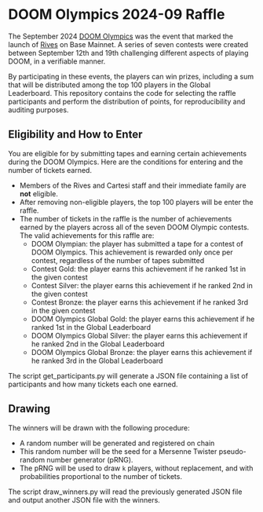 # DOOM Olympics 2024-09 Raffle

The September 2024 [DOOM Olympics](https://rives.io/blog/doom-olympics) was the event that marked the launch of [Rives](https://rives.io) on Base Mainnet. A series of seven contests were created between September 12th and 19th challenging different aspects of playing DOOM, in a verifiable manner.

By participating in these events, the players can win prizes, including a sum that will be distributed among the top 100 players in the Global Leaderboard. This repository contains the code for selecting the raffle participants and perform the distribution of points, for reproducibility and auditing purposes.

## Eligibility and How to Enter

You are eligible for by submitting tapes and earning certain achievements during the DOOM Olympics. Here are the conditions for entering and the number of tickets earned.

- Members of the Rives and Cartesi staff and their immediate family are **not** eligible.
- After removing non-eligible players, the top 100 players will be enter the raffle.
- The number of tickets in the raffle is the number of achievements earned by the players across all of the seven DOOM Olympic contests. The valid achievements for this raffle are:
  - DOOM Olympian: the player has submitted a tape for a contest of DOOM Olympics. This achievement is rewarded only once per contest, regardless of the number of tapes submitted
  - Contest Gold: the player earns this achievement if he ranked 1st in the given contest
  - Contest Silver: the player earns this achievement if he ranked 2nd in the given contest
  - Contest Bronze: the player earns this achievement if he ranked 3rd in the given contest
  - DOOM Olympics Global Gold: the player earns this achievement if he ranked 1st in the Global Leaderboard
  - DOOM Olympics Global Silver: the player earns this achievement if he ranked 2nd in the Global Leaderboard
  - DOOM Olympics Global Bronze: the player earns this achievement if he ranked 3rd in the Global Leaderboard

The script get_participants.py will generate a JSON file containing a list of participants and how many tickets each one earned.

## Drawing

The winners will be drawn with the following procedure:

- A random number will be generated and registered on chain
- This random number will be the seed for a Mersenne Twister pseudo-random number generator (pRNG).
- The pRNG will be used to draw `k` players, without replacement, and with probabilities proportional to the number of tickets.

The script draw_winners.py will read the previously generated JSON file and output another JSON file with the winners.
